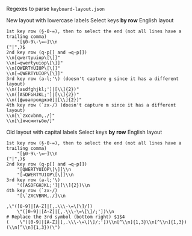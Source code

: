 Regexes to parse `keyboard-layout.json`

<!-- json -->
New layout with lowercase labels
Select keys __by row__ English layout
```
1st key row (§-0-=), then to select the end (not all lines have a trailing comma)
    "[§0-9\-\=←]\\n
("|",)$
2nd key row (q-p[] and ⇥q-p[])
\\n[qwertyuiop\[\]]"
\\n[⇥qwertyuiop\[\]]"
\\n[QWERTYUIOP\[\]]"
\\n[⇥QWERTYUIOP\[\]]"
3rd key row (a-l;'\) (doesn't capture g since it has a different layout)
\\n([asdfghjkl;']|[\\]{2})"
\\n([ASDFGHJKL;']|[\\]{2})"
\\n([фывапролджэё]|[\\]{2})"
4th key row (`zx-/) (doesn't capture m since it has a different layout)
\\n[\`zxcvbnm,./]"
\\n[\]ячсмитьбю/]"
```

<!-- json -->
Old layout with capital labels
Select keys __by row__ English layout
```
1st key row (§-0-=), then to select the end (not all lines have a trailing comma)
    "[§0-9\-\=←]\\n
("|",)$
2nd key row (q-p[] and ⇥q-p[])
    "[QWERTYUIOP\[\]]\\n
    "[⇥QWERTYUIOP\[\]]\\n
3rd key row (a-l;'\)
    "([ASDFGHJKL;']|[\\]{2})\\n
4th key row (`zx-/)
    "[\`ZXCVBNM,./]\\n
```

```
,\"([0-9]|[A-Z]|[,.\\\-\=\[\]/])
    \"([0-9]|[A-Z]|[,.\\\-\=\[\]/;'])\\n
# Replace the 3rd symbol (bottom right) $1$4
(    \"([0-9]|[A-Z]|[,.\\\-\=\[\]/;'])\\n[^\\n]{1,3}\\n[^\\n]{1,3})(\\n[^\\n]{1,3})(\")
```
